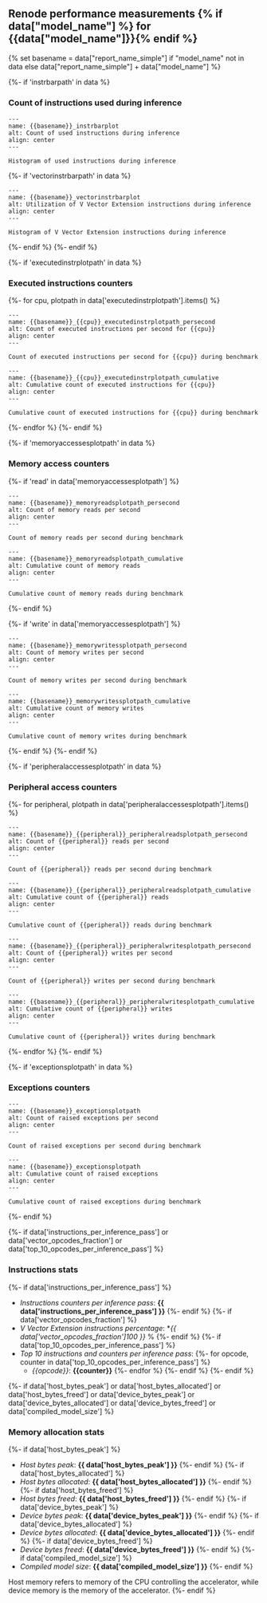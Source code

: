 ## Renode performance measurements {% if data["model_name"] %} for {{data["model_name"]}}{% endif %}

{% set basename = data["report_name_simple"] if "model_name" not in data else data["report_name_simple"] + data["model_name"] %}

{%- if 'instrbarpath' in data %}
### Count of instructions used during inference

```{figure} {{data["instrbarpath"]}}
---
name: {{basename}}_instrbarplot
alt: Count of used instructions during inference
align: center
---

Histogram of used instructions during inference
```

{%- if 'vectorinstrbarpath' in data %}
```{figure} {{data["vectorinstrbarpath"]}}
---
name: {{basename}}_vectorinstrbarplot
alt: Utilization of V Vector Extension instructions during inference
align: center
---

Histogram of V Vector Extension instructions during inference
```
{%- endif %}
{%- endif %}

{%- if 'executedinstrplotpath' in data %}
### Executed instructions counters

{%- for cpu, plotpath in data['executedinstrplotpath'].items() %}
```{figure} {{plotpath['persec']}}
---
name: {{basename}}_{{cpu}}_executedinstrplotpath_persecond
alt: Count of executed instructions per second for {{cpu}}
align: center
---

Count of executed instructions per second for {{cpu}} during benchmark
```

```{figure} {{plotpath['cumulative']}}
---
name: {{basename}}_{{cpu}}_executedinstrplotpath_cumulative
alt: Cumulative count of executed instructions for {{cpu}}
align: center
---

Cumulative count of executed instructions for {{cpu}} during benchmark
```
{%- endfor %}
{%- endif %}

{%- if 'memoryaccessesplotpath' in data %}
### Memory access counters

{%- if 'read' in data['memoryaccessesplotpath'] %}
```{figure} {{data['memoryaccessesplotpath']['read']['persec']}}
---
name: {{basename}}_memoryreadsplotpath_persecond
alt: Count of memory reads per second
align: center
---

Count of memory reads per second during benchmark
```

```{figure} {{data['memoryaccessesplotpath']['read']['cumulative']}}
---
name: {{basename}}_memoryreadsplotpath_cumulative
alt: Cumulative count of memory reads
align: center
---

Cumulative count of memory reads during benchmark
```
{%- endif %}

{%- if 'write' in data['memoryaccessesplotpath'] %}
```{figure} {{data['memoryaccessesplotpath']['write']['persec']}}
---
name: {{basename}}_memorywritessplotpath_persecond
alt: Count of memory writes per second
align: center
---

Count of memory writes per second during benchmark
```

```{figure} {{data['memoryaccessesplotpath']['write']['cumulative']}}
---
name: {{basename}}_memorywritessplotpath_cumulative
alt: Cumulative count of memory writes
align: center
---

Cumulative count of memory writes during benchmark
```
{%- endif %}
{%- endif %}

{%- if 'peripheralaccessesplotpath' in data %}
### Peripheral access counters

{%- for peripheral, plotpath in data['peripheralaccessesplotpath'].items() %}
```{figure} {{plotpath['read']['persec']}}
---
name: {{basename}}_{{peripheral}}_peripheralreadsplotpath_persecond
alt: Count of {{peripheral}} reads per second
align: center
---

Count of {{peripheral}} reads per second during benchmark
```

```{figure} {{plotpath['read']['cumulative']}}
---
name: {{basename}}_{{peripheral}}_peripheralreadsplotpath_cumulative
alt: Cumulative count of {{peripheral}} reads
align: center
---

Cumulative count of {{peripheral}} reads during benchmark
```

```{figure} {{plotpath['write']['persec']}}
---
name: {{basename}}_{{peripheral}}_peripheralwritesplotpath_persecond
alt: Count of {{peripheral}} writes per second
align: center
---

Count of {{peripheral}} writes per second during benchmark
```

```{figure} {{plotpath['write']['cumulative']}}
---
name: {{basename}}_{{peripheral}}_peripheralwritesplotpath_cumulative
alt: Cumulative count of {{peripheral}} writes
align: center
---

Cumulative count of {{peripheral}} writes during benchmark
```
{%- endfor %}
{%- endif %}

{%- if 'exceptionsplotpath' in data %}
### Exceptions counters

```{figure} {{data['exceptionsplotpath']['persec']}}
---
name: {{basename}}_exceptionsplotpath
alt: Count of raised exceptions per second
align: center
---

Count of raised exceptions per second during benchmark
```

```{figure} {{data['exceptionsplotpath']['cumulative']}}
---
name: {{basename}}_exceptionsplotpath
alt: Cumulative count of raised exceptions
align: center
---

Cumulative count of raised exceptions during benchmark
```
{%- endif %}

{%- if data['instructions_per_inference_pass'] or
       data['vector_opcodes_fraction'] or
       data['top_10_opcodes_per_inference_pass'] %}
### Instructions stats

{%- if data['instructions_per_inference_pass'] %}
* *Instructions counters per inference pass*: **{{ data['instructions_per_inference_pass'] }}**
{%- endif %}
{%- if data['vector_opcodes_fraction'] %}
* *V Vector Extension instructions percentage*: **{{ data['vector_opcodes_fraction']*100 }}** %
{%- endif %}
{%- if data['top_10_opcodes_per_inference_pass'] %}
* *Top 10 instructions and counters per inference pass*:
{%- for opcode, counter in data['top_10_opcodes_per_inference_pass'] %}
    - *{{opcode}}*: **{{counter}}**
{%- endfor %}
{%- endif %}
{%- endif %}

{%- if data['host_bytes_peak'] or data['host_bytes_allocated'] or data['host_bytes_freed'] or
       data['device_bytes_peak'] or data['device_bytes_allocated'] or data['device_bytes_freed'] or
       data['compiled_model_size'] %}
### Memory allocation stats

{%- if data['host_bytes_peak'] %}
* *Host bytes peak*: **{{ data['host_bytes_peak'] }}**
{%- endif %}
{%- if data['host_bytes_allocated'] %}
* *Host bytes allocated*: **{{ data['host_bytes_allocated'] }}**
{%- endif %}
{%- if data['host_bytes_freed'] %}
* *Host bytes freed*: **{{ data['host_bytes_freed'] }}**
{%- endif %}
{%- if data['device_bytes_peak'] %}
* *Device bytes peak*: **{{ data['device_bytes_peak'] }}**
{%- endif %}
{%- if data['device_bytes_allocated'] %}
* *Device bytes allocated*: **{{ data['device_bytes_allocated'] }}**
{%- endif %}
{%- if data['device_bytes_freed'] %}
* *Device bytes freed*: **{{ data['device_bytes_freed'] }}**
{%- endif %}
{%- if data['compiled_model_size'] %}
* *Compiled model size*: **{{ data['compiled_model_size'] }}**
{%- endif %}

Host memory refers to memory of the CPU controlling the accelerator, while device memory is the memory of the accelerator.
{%- endif %}

